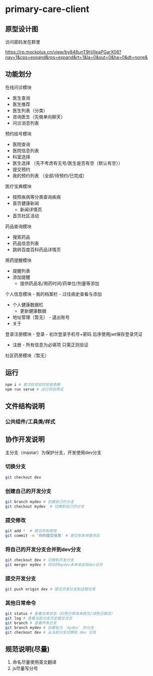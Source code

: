 # primary-care-client

## 原型设计图
  访问密码发在群里

https://rp.mockplus.cn/view/by848unT9H/lIeaPGarX06?nav=1&cps=expand&rps=expand&rt=1&la=0&out=0&ha=0&dt=none&


## 功能划分

  在线问诊模块
  -  医生查询
  -  医生推荐
  -  医生列表（分类）
  -  咨询医生（先做单向聊天）
  -  问诊消息列表

  预约挂号模块
   - 医院查询
   - 医院信息列表
   - 科室选择
   - 医生选择 （先不考虑有无号/医生是否有空（默认有空））
  -  提交预约
  -  我的预约列表 （全部/待预约/已完成）

  医疗宝典模块
   - 按照疾病等分类查询疾病
   - 首页健康新闻
      - 新闻详情页
   - 首页社区活动

  药品查询模块
   - 搜索药品
   - 药品信息列表
   - 跳转百度百科药品详情页

  用药提醒模块
   - 提醒列表
   - 添加提醒
     -  提供药品名/用药时间/药单位/剂量等添加

  个人信息模块
    - 我的档案栏
     -  过往病史查看与添加
   -  个人健康数据栏
      -  更新健康数据
   -  地址管理（暂无）
    - 退出账号
   -  关于
    
  登录注册模块
    - 登录
      - 初次登录手机号+密码 后序使用jwt保存登录凭证
   -  注册
     -  所有信息为必填项 只需正则验证
    
  社区药房模块（暂无）

## 运行
  ```sh
  npm i # 首次拉项目时安装依赖
  npm run serve # 运行项目预览
  ```
## 文件结构说明

 ### 公共组件/工具类/样式


## 协作开发说明
 主分支（mastar）为保护分支，开发使用dev分支

 ### 切换分支
```sh
git checkout dev
```
 ### 创建自己的开发分支
```sh
git branch mydev # 创建自己的分支
git checkout mydev  # 切换到自己的分支
```
### 提交修改
```sh
git add *  # 提交所有修改
git commit -m '你的提交信息' # 提交到本地暂存区
```
### 将自己的开发分支合并到dev分支
```sh
git checkout dev # 切换到开发分支
git merger mydev # 将你的mydev本本地支和dev合并
```
### 提交开发分支
```sh
git push origin dev # 提交开发分支到远程仓库
```

### 其他日常命令
```sh
git status # 查看仓库状态（红色已修改未提交/绿色已提交）
git log # 查看当前分支历史提交日志
git branch # 查看所有分支
git branch mydev # 创建名为 `mydev` 的分支
git checkout dev # 从当前分支切换到 dev 分支
```


## 规范说明(尽量)

  1. 命名尽量使用英文翻译
  2. js尽量写分号



